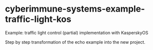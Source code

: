 # cyberimmune-systems-example-traffic-light-kos
Example: traffic light control (partial) implementation with KasperskyOS

Step by step transformation of the echo example into the new project.

